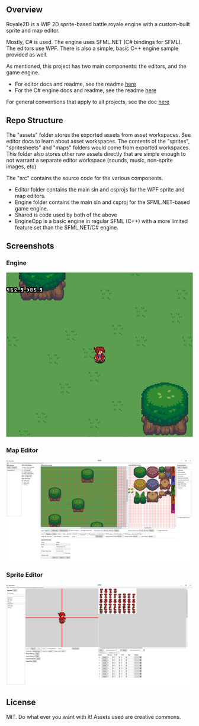 ## Overview

Royale2D is a WIP 2D sprite-based battle royale engine with a custom-built sprite and map editor.

Mostly, C# is used. The engine uses SFML.NET (C# bindings for SFML). The editors use WPF. There is also a simple, basic C++ engine sample provided as well.

As mentioned, this project has two main components: the editors, and the game engine.
- For editor docs and readme, see the readme [here](src/Editor/readme.md)
- For the C# engine docs and readme, see the readme [here](src/Engine/readme.md)

For general conventions that apply to all projects, see the doc [here](docs/general_conventions.md)

## Repo Structure

The "assets" folder stores the exported assets from asset workspaces. See editor docs to learn about asset workspaces. The contents of the "sprites", "spritesheets" and "maps" folders would come from exported workspaces. This folder also stores other raw assets directly that are simple enough to not warrant a separate editor workspace (sounds, music, non-sprite images, etc)

The "src" contains the source code for the various components.
- Editor folder contains the main sln and csprojs for the WPF sprite and map editors.
- Engine folder contains the main sln and csproj for the SFML.NET-based game engine.
- Shared is code used by both of the above
- EngineCpp is a basic engine in regular SFML (C++) with a more limited feature set than the SFML.NET/C# engine.

## Screenshots

### Engine

![Alt Text](docs/screenshots/engine.png "Optional Title")

### Map Editor

![Alt Text](docs/screenshots/map_editor.png "Optional Title")

### Sprite Editor

![Alt Text](docs/screenshots/sprite_editor.png "Optional Title")

## License

MIT. Do what ever you want with it!
Assets used are creative commons.